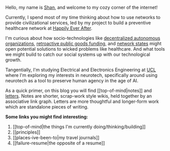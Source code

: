 
Hello, my name is [Shan](https://solderneer.me/), and welcome to my cozy corner of the internet!

Currently, I spend most of my time thinking about how to use networks to provide civilizational services, led by my project to build a preventive healthcare network at [Happily Ever After](https://hea.care). 

I'm curious about how socio-technologies like [decentralized autonomous organizations](https://ethereum.org/en/dao/), [retroactive public goods funding](https://protocol.ai/blog/hypercert-new-primitive/), and [network states](https://thenetworkstate.com/on-network-states) might open potential solutions to wicked problems like healthcare. And what tools we might build to catch our social systems up with our technological growth.

Tangentially, I'm studying Electrical and Electronics Engineering at [UCL](https://ucl.ac.uk) where I'm exploring my interests in neurotech, specifically around using neurotech as a tool to preserve human agency in the age of AI.

As a quick primer, on this blog you will find [[top-of-mind|notes]] and [letters](https://solderneer.me/letters/). Notes are shorter, scrap-work style wikis, held together by an associative link graph. Letters are more thoughtful and longer-form work which are standalone pieces of writing.


**Some links you might find interesting:**

1. [[top-of-mind|the things I'm currently doing/thinking/building]]
2. [[principles]]
3. [[places-ive-been-to|my travel journals]]
4. [[failure-resume|the opposite of a resume]]


